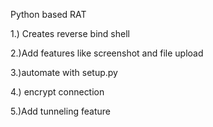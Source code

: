 Python based RAT

1.) Creates reverse bind shell

2.)Add features like screenshot and file upload

3.)automate with setup.py

4.) encrypt connection

5.)Add tunneling feature

